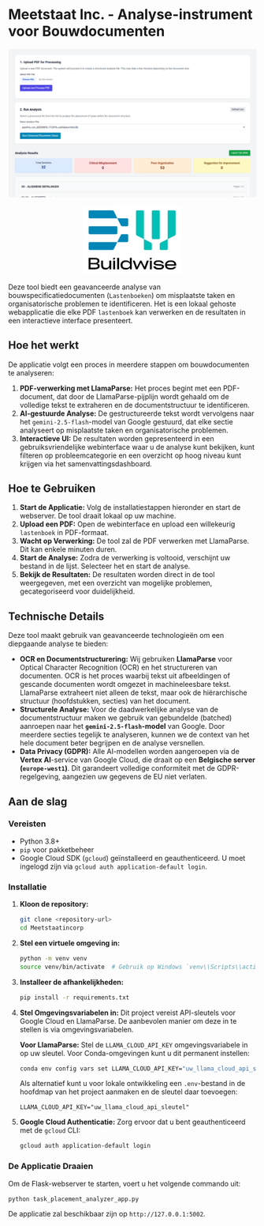 # Meetstaat Inc. - Analyse-instrument voor Bouwdocumenten

![Screenshot van de tool](Requirements/Screenshot%202025-08-29%20172735.png)

<p align="center">
  <img src="Requirements/BWlogo.png" alt="Buildwise Logo" width="200"/>
</p>

Deze tool biedt een geavanceerde analyse van bouwspecificatiedocumenten (`Lastenboeken`) om misplaatste taken en organisatorische problemen te identificeren. Het is een lokaal gehoste webapplicatie die elke PDF `lastenboek` kan verwerken en de resultaten in een interactieve interface presenteert.

## Hoe het werkt

De applicatie volgt een proces in meerdere stappen om bouwdocumenten te analyseren:

1.  **PDF-verwerking met LlamaParse:** Het proces begint met een PDF-document, dat door de LlamaParse-pijplijn wordt gehaald om de volledige tekst te extraheren en de documentstructuur te identificeren.
2.  **AI-gestuurde Analyse:** De gestructureerde tekst wordt vervolgens naar het `gemini-2.5-flash`-model van Google gestuurd, dat elke sectie analyseert op misplaatste taken en organisatorische problemen.
3.  **Interactieve UI:** De resultaten worden gepresenteerd in een gebruiksvriendelijke webinterface waar u de analyse kunt bekijken, kunt filteren op probleemcategorie en een overzicht op hoog niveau kunt krijgen via het samenvattingsdashboard.

## Hoe te Gebruiken

1.  **Start de Applicatie:** Volg de installatiestappen hieronder en start de webserver. De tool draait lokaal op uw machine.
2.  **Upload een PDF:** Open de webinterface en upload een willekeurig `lastenboek` in PDF-formaat.
3.  **Wacht op Verwerking:** De tool zal de PDF verwerken met LlamaParse. Dit kan enkele minuten duren.
4.  **Start de Analyse:** Zodra de verwerking is voltooid, verschijnt uw bestand in de lijst. Selecteer het en start de analyse.
5.  **Bekijk de Resultaten:** De resultaten worden direct in de tool weergegeven, met een overzicht van mogelijke problemen, gecategoriseerd voor duidelijkheid.

## Technische Details

Deze tool maakt gebruik van geavanceerde technologieën om een diepgaande analyse te bieden:

-   **OCR en Documentstructurering:** Wij gebruiken **LlamaParse** voor Optical Character Recognition (OCR) en het structureren van documenten. OCR is het proces waarbij tekst uit afbeeldingen of gescande documenten wordt omgezet in machineleesbare tekst. LlamaParse extraheert niet alleen de tekst, maar ook de hiërarchische structuur (hoofdstukken, secties) van het document.
-   **Structurele Analyse:** Voor de daadwerkelijke analyse van de documentstructuur maken we gebruik van gebundelde (batched) aanroepen naar het **`gemini-2.5-flash`-model** van Google. Door meerdere secties tegelijk te analyseren, kunnen we de context van het hele document beter begrijpen en de analyse versnellen.
-   **Data Privacy (GDPR):** Alle AI-modellen worden aangeroepen via de **Vertex AI**-service van Google Cloud, die draait op een **Belgische server (`europe-west1`)**. Dit garandeert volledige conformiteit met de GDPR-regelgeving, aangezien uw gegevens de EU niet verlaten.

## Aan de slag

### Vereisten

-   Python 3.8+
-   `pip` voor pakketbeheer
-   Google Cloud SDK (`gcloud`) geïnstalleerd en geauthenticeerd. U moet ingelogd zijn via `gcloud auth application-default login`.

### Installatie

1.  **Kloon de repository:**
    ```bash
    git clone <repository-url>
    cd Meetstaatincorp
    ```

2.  **Stel een virtuele omgeving in:**
    ```bash
    python -m venv venv
    source venv/bin/activate  # Gebruik op Windows `venv\\Scripts\\activate`
    ```

3.  **Installeer de afhankelijkheden:**
    ```bash
    pip install -r requirements.txt
    ```

4.  **Stel Omgevingsvariabelen in:**
    Dit project vereist API-sleutels voor Google Cloud en LlamaParse. De aanbevolen manier om deze in te stellen is via omgevingsvariabelen.

    **Voor LlamaParse:**
    Stel de `LLAMA_CLOUD_API_KEY` omgevingsvariabele in op uw sleutel. Voor Conda-omgevingen kunt u dit permanent instellen:
    ```bash
    conda env config vars set LLAMA_CLOUD_API_KEY="uw_llama_cloud_api_sleutel"
    ```
    Als alternatief kunt u voor lokale ontwikkeling een `.env`-bestand in de hoofdmap van het project aanmaken en de sleutel daar toevoegen:
    ```
    LLAMA_CLOUD_API_KEY="uw_llama_cloud_api_sleutel"
    ```

5.  **Google Cloud Authenticatie:**
    Zorg ervoor dat u bent geauthenticeerd met de `gcloud` CLI:
    ```bash
    gcloud auth application-default login
    ```

### De Applicatie Draaien

Om de Flask-webserver te starten, voert u het volgende commando uit:
```bash
python task_placement_analyzer_app.py
```
De applicatie zal beschikbaar zijn op `http://127.0.0.1:5002`.

